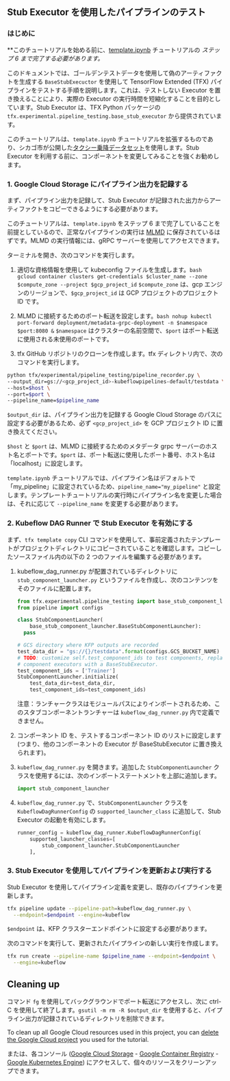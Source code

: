 ## Stub Executor を使用したパイプラインのテスト

### はじめに

**このチュートリアルを始める前に、[template.ipynb](https://github.com/tensorflow/tfx/blob/master/docs/tutorials/tfx/template.ipynb) チュートリアルの *ステップ 6 *まで完了する必要があります。**

このドキュメントでは、ゴールデンテストデータを使用して偽のアーティファクトを生成する `BaseStubExecuctor` を使用して TensorFlow Extended (TFX) パイプラインをテストする手順を説明します。これは、テストしない Executor を置き換えることにより、実際の Executor の実行時間を短縮化することを目的としています。Stub Executor は、TFX Python パッケージの `tfx.experimental.pipeline_testing.base_stub_executor` から提供されています。

このチュートリアルは、`template.ipynb` チュートリアルを拡張するものであり、シカゴ市が公開した[タクシー乗降データセット](https://data.cityofchicago.org/Transportation/Taxi-Trips/wrvz-psew)を使用します。Stub Executor を利用する前に、コンポーネントを変更してみることを強くお勧めします。

### 1. Google Cloud Storage にパイプライン出力を記録する

まず、パイプライン出力を記録して、Stub Executor が記録された出力からアーティファクトをコピーできるようにする必要があります。

このチュートリアルは、`template.ipynb` をステップ 6 まで完了していることを前提としているので、正常なパイプラインの実行は [MLMD](https://www.tensorflow.org/tfx/guide/mlmd) に保存されているはずです。MLMD の実行情報には、gRPC サーバーを使用してアクセスできます。

ターミナルを開き、次のコマンドを実行します。

1. 適切な資格情報を使用して kubeconfig ファイルを生成します。`bash gcloud container clusters get-credentials $cluster_name --zone $compute_zone --project $gcp_project_id` `$compute_zone` は、gcp エンジンのリージョンで、`$gcp_project_id` は GCP プロジェクトのプロジェクト ID です。

2. MLMD に接続するためのポート転送を設定します。`bash nohup kubectl port-forward deployment/metadata-grpc-deployment -n $namespace $port:8080 &` `$namespace` はクラスターの名前空間で、`$port` はポート転送に使用される未使用のポートです。

3. tfx GitHub リポジトリのクローンを作成します。tfx ディレクトリ内で、次のコマンドを実行します。

```bash
python tfx/experimental/pipeline_testing/pipeline_recorder.py \
--output_dir=gs://<gcp_project_id>-kubeflowpipelines-default/testdata \
--host=$host \
--port=$port \
--pipeline_name=$pipeline_name
```

`$output_dir` は、パイプライン出力を記録する Google Cloud Storage のパスに設定する必要があるため、必ず `<gcp_project_id>` を GCP プロジェクト ID に置き換えてください。

`$host` と `$port` は、MLMD に接続するためのメタデータ grpc サーバーのホスト名とポートです。`$port` は、ポート転送に使用したポート番号、ホスト名は「localhost」に設定します。

`template.ipynb` チュートリアルでは、パイプライン名はデフォルトで「my_pipeline」に設定されているため、`pipeline_name="my_pipeline"` と設定します。テンプレートチュートリアルの実行時にパイプライン名を変更した場合は、それに応じて `--pipeline_name` を変更する必要があります。

### 2. Kubeflow DAG Runner で Stub Executor を有効にする

まず、`tfx template copy` CLI コマンドを使用して、事前定義されたテンプレートがプロジェクトディレクトリにコピーされていることを確認します。コピーしたソースファイル内の以下の 2 つのファイルを編集する必要があります。

1. kubeflow_dag_runner.py が配置されているディレクトリに `stub_component_launcher.py` というファイルを作成し、次のコンテンツをそのファイルに配置します。

    ```python
    from tfx.experimental.pipeline_testing import base_stub_component_launcher
    from pipeline import configs

    class StubComponentLauncher(
        base_stub_component_launcher.BaseStubComponentLauncher):
      pass

    # GCS directory where KFP outputs are recorded
    test_data_dir = "gs://{}/testdata".format(configs.GCS_BUCKET_NAME)
    # TODO: customize self.test_component_ids to test components, replacing other
    # component executors with a BaseStubExecutor.
    test_component_ids = ['Trainer']
    StubComponentLauncher.initialize(
        test_data_dir=test_data_dir,
        test_component_ids=test_component_ids)
    ```

    注意：ランチャークラスはモジュールパスによりインポートされるため、このスタブコンポーネントランチャーは `kubeflow_dag_runner.py` 内で定義できません。

2. コンポーネント ID を、テストするコンポーネント ID のリストに設定します (つまり、他のコンポーネントの Executor が BaseStubExecutor に置き換えられます)。

3. `kubeflow_dag_runner.py` を開きます。追加した `StubComponentLauncher` クラスを使用するには、次のインポートステートメントを上部に追加します。

    ```python
    import stub_component_launcher
    ```

4. `kubeflow_dag_runner.py` で、`StubComponentLauncher` クラスを `KubeflowDagRunnerConfig` の `supported_launcher_class` に追加して、Stub Executor の起動を有効にします。

    ```python
    runner_config = kubeflow_dag_runner.KubeflowDagRunnerConfig(
        supported_launcher_classes=[
            stub_component_launcher.StubComponentLauncher
        ],
    ```

### 3. Stub Executor を使用してパイプラインを更新および実行する

Stub Executor を使用してパイプライン定義を変更し、既存のパイプラインを更新します。

```bash
tfx pipeline update --pipeline-path=kubeflow_dag_runner.py \
  --endpoint=$endpoint --engine=kubeflow
```

`$endpoint` は、KFP クラスターエンドポイントに設定する必要があります。

次のコマンドを実行して、更新されたパイプラインの新しい実行を作成します。

```bash
tfx run create --pipeline-name $pipeline_name --endpoint=$endpoint \
  --engine=kubeflow
```

## Cleaning up

コマンド `fg` を使用してバックグラウンドでポート転送にアクセスし、次に ctrl-C を使用して終了します。`gsutil -m rm -R $output_dir` を使用すると、パイプライン出力が記録されているディレクトリを削除できます。

To clean up all Google Cloud resources used in this project, you can [delete the Google Cloud project](https://cloud.google.com/resource-manager/docs/creating-managing-projects#shutting_down_projects) you used for the tutorial.

または、各コンソール ([Google Cloud Storage](https://console.cloud.google.com/storage) - [Google Container Registry](https://console.cloud.google.com/gcr) - [Google Kubernetes Engine](https://console.cloud.google.com/kubernetes)) にアクセスして、個々のリソースをクリーンアップできます。
